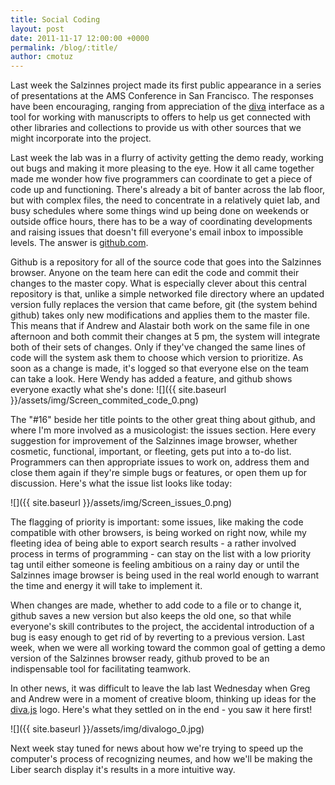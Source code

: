 ```yaml
---
title: Social Coding
layout: post
date: 2011-11-17 12:00:00 +0000
permalink: /blog/:title/
author: cmotuz
---
```


Last week the Salzinnes project made its first public appearance in a series of presentations at the AMS Conference in San Francisco. The responses have been encouraging, ranging from appreciation of the [diva](http://ddmal.github.io/diva.js/) interface as a tool for working with manuscripts to offers to help us get connected with other libraries and collections to provide us with other sources that we might incorporate into the project.

Last week the lab was in a flurry of activity getting the demo ready, working out bugs and making it more pleasing to the eye. How it all came together made me wonder how five programmers can coordinate to get a piece of code up and functioning. There's already a bit of banter across the lab floor, but with complex files, the need to concentrate in a relatively quiet lab, and busy schedules where some things wind up being done on weekends or outside office hours, there has to be a way of coordinating developments and raising issues that doesn't fill everyone's email inbox to impossible levels. The answer is [github.com](https://github.com/).

Github is a repository for all of the source code that goes into the Salzinnes browser. Anyone on the team here can edit the code and commit their changes to the master copy. What is especially clever about this central repository is that, unlike a simple networked file directory where an updated version fully replaces the version that came before, git (the system behind github) takes only new modifications and applies them to the master file. This means that if Andrew and Alastair both work on the same file in one afternoon and both commit their changes at 5 pm, the system will integrate both of their sets of changes. Only if they've changed the same lines of code will the system ask them to choose which version to prioritize. As soon as a change is made, it's logged so that everyone else on the team can take a look. Here Wendy has added a feature, and github shows everyone exactly what she's done:
![]({{ site.baseurl }}/assets/img/Screen_commited_code_0.png)

The "#16" beside her title points to the other great thing about github, and where I'm more involved as a musicologist: the issues section. Here every suggestion for improvement of the Salzinnes image browser, whether cosmetic, functional, important, or fleeting, gets put into a to-do list. Programmers can then appropriate issues to work on, address them and close them again if they're simple bugs or features, or open them up for discussion. Here's what the issue list looks like today:

![]({{ site.baseurl }}/assets/img/Screen_issues_0.png)

The flagging of priority is important: some issues, like making the code compatible with other browsers, is being worked on right now, while my fleeting idea of being able to export search results - a rather involved process in terms of programming - can stay on the list with a low priority tag until either someone is feeling ambitious on a rainy day or until the Salzinnes image browser is being used in the real world enough to warrant the time and energy it will take to implement it.

When changes are made, whether to add code to a file or to change it, github saves a new version but also keeps the old one, so that while everyone's skill contributes to the project, the accidental introduction of a bug is easy enough to get rid of by reverting to a previous version. Last week, when we were all working toward the common goal of getting a demo version of the Salzinnes browser ready, github proved to be an indispensable tool for facilitating teamwork.

In other news, it was difficult to leave the lab last Wednesday when Greg and Andrew were in a moment of creative bloom, thinking up ideas for the [diva.js](http://ddmal.github.io/diva.js/) logo. Here's what they settled on in the end - you saw it here first!

![]({{ site.baseurl }}/assets/img/divalogo_0.jpg)

Next week stay tuned for news about how we're trying to speed up the computer's process of recognizing neumes, and how we'll be making the Liber search display it's results in a more intuitive way.
